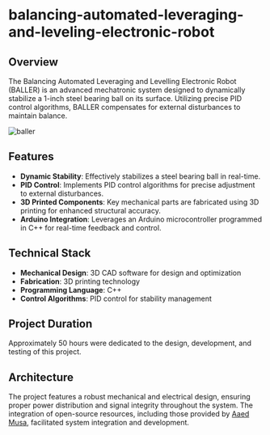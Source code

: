 # balancing-automated-leveraging-and-leveling-electronic-robot


## Overview
The Balancing Automated Leveraging and Levelling Electronic Robot (BALLER) is an advanced mechatronic system designed to dynamically stabilize a 1-inch steel bearing ball on its surface. Utilizing precise PID control algorithms, BALLER compensates for external disturbances to maintain balance.

![baller](https://github.com/anthony-arseneau/balancing-automated-leveraging-and-leveling-electronic-robot/assets/113451630/f7699987-8936-42b5-86f2-a58108e6c391)

## Features
- **Dynamic Stability**: Effectively stabilizes a steel bearing ball in real-time.
- **PID Control**: Implements PID control algorithms for precise adjustment to external disturbances.
- **3D Printed Components**: Key mechanical parts are fabricated using 3D printing for enhanced structural accuracy.
- **Arduino Integration**: Leverages an Arduino microcontroller programmed in C++ for real-time feedback and control.

## Technical Stack
- **Mechanical Design**: 3D CAD software for design and optimization
- **Fabrication**: 3D printing technology
- **Programming Language**: C++
- **Control Algorithms**: PID control for stability management

## Project Duration
Approximately 50 hours were dedicated to the design, development, and testing of this project.

## Architecture
The project features a robust mechanical and electrical design, ensuring proper power distribution and signal integrity throughout the system. The integration of open-source resources, including those provided by [Aaed Musa](https://www.instructables.com/Ball-Balancer/), facilitated system integration and development.
